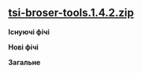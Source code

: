 ## **[tsi-broser-tools.1.4.2.zip](https://github.com/VitaliySimkin/tsi-browser-tools/files//dist.zip)**

**Існуючі фічі**

**Нові фічі**

**Загальне**